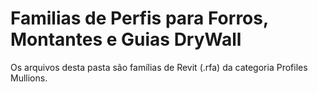 # Familias de Perfis para Forros, Montantes e Guias DryWall

Os arquivos desta pasta são famílias de Revit (.rfa) da categoria Profiles Mullions. 

